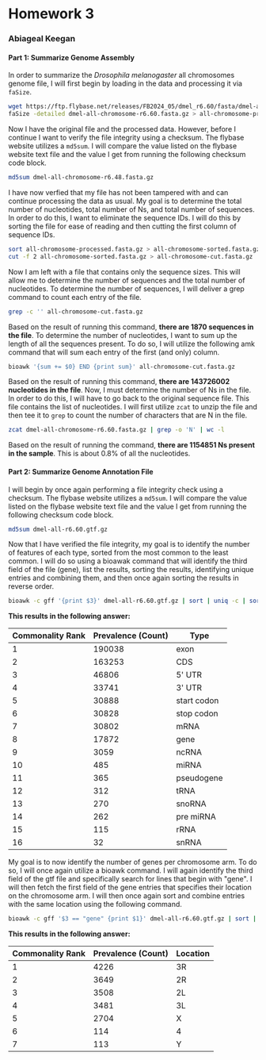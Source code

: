 # Homework 3

### Abiageal Keegan

#### Part 1: Summarize Genome Assembly

In order to summarize the *Drosophila melanogaster* all chromosomes genome file, I will first begin by loading in the data and processing it via `faSize`.

``` bash
wget https://ftp.flybase.net/releases/FB2024_05/dmel_r6.60/fasta/dmel-all-chromosome-r6.60.fasta.gz
faSize -detailed dmel-all-chromosome-r6.60.fasta.gz > all-chromosome-processed.fasta.gz
```

Now I have the original file and the processed data. However, before I continue I want to verify the file integrity using a checksum. The flybase website utilizes a `md5sum`. I will compare the value listed on the flybase website text file and the value I get from running the following checksum code block.

``` bash
md5sum dmel-all-chromosome-r6.48.fasta.gz
```

I have now verfied that my file has not been tampered with and can continue processing the data as usual. My goal is to determine the total number of nucleotides, total number of Ns, and total number of sequences. In order to do this, I want to eliminate the sequence IDs. I will do this by sorting the file for ease of reading and then cutting the first column of sequence IDs.

``` bash
sort all-chromosome-processed.fasta.gz > all-chromosome-sorted.fasta.gz
cut -f 2 all-chromosome-sorted.fasta.gz > all-chromosome-cut.fasta.gz
```

Now I am left with a file that contains only the sequence sizes. This will allow me to determine the number of sequences and the total number of nucleotides. To determine the number of sequences, I will deliver a grep command to count each entry of the file.

``` bash
grep -c '' all-chromosome-cut.fasta.gz
```

Based on the result of running this command, **there are 1870 sequences in the file**. To determine the number of nucleotides, I want to sum up the length of all the sequences present. To do so, I will utilize the following amk command that will sum each entry of the first (and only) column.

``` bash
bioawk '{sum += $0} END {print sum}' all-chromosome-cut.fasta.gz
```

Based on the result of running this command, **there are 143726002 nucleotides in the file**. Now, I must determine the number of Ns in the file. In order to do this, I will have to go back to the original sequence file. This file contains the list of nucleotides. I will first utilize `zcat` to unzip the file and then tee it to `grep` to count the number of characters that are N in the file.

``` bash
zcat dmel-all-chromosome-r6.60.fasta.gz | grep -o 'N' | wc -l
```

Based on the result of running the command, **there are 1154851 Ns present in the sample**. This is about 0.8% of all the nucleotides.

#### Part 2: Summarize Genome Annotation File

I will begin by once again performing a file integrity check using a checksum. The flybase website utilizes a `md5sum`. I will compare the value listed on the flybase website text file and the value I get from running the following checksum code block.

``` bash
md5sum dmel-all-r6.60.gtf.gz 
```

Now that I have verified the file integrity, my goal is to identify the number of features of each type, sorted from the most common to the least common. I will do so using a bioawak command that will identify the third field of the file (gene), list the results, sorting the results, identifying unique entries and combining them, and then once again sorting the results in reverse order.

``` bash
bioawk -c gff '{print $3}' dmel-all-r6.60.gtf.gz | sort | uniq -c | sort -nr
```

**This results in the following answer:**

| Commonality Rank | Prevalence (Count) | Type        |
|------------------|--------------------|-------------|
| 1                | 190038             | exon        |
| 2                | 163253             | CDS         |
| 3                | 46806              | 5' UTR      |
| 4                | 33741              | 3' UTR      |
| 5                | 30888              | start codon |
| 6                | 30828              | stop codon  |
| 7                | 30802              | mRNA        |
| 8                | 17872              | gene        |
| 9                | 3059               | ncRNA       |
| 10               | 485                | miRNA       |
| 11               | 365                | pseudogene  |
| 12               | 312                | tRNA        |
| 13               | 270                | snoRNA      |
| 14               | 262                | pre miRNA   |
| 15               | 115                | rRNA        |
| 16               | 32                 | snRNA       |

My goal is to now identify the number of genes per chromosome arm. To do so, I will once again utilize a bioawk command. I will again identify the third field of the gtf file and specifically search for lines that begin with "gene". I will then fetch the first field of the gene entries that specifies their location on the chromosome arm. I will then once again sort and combine entries with the same location using the following command.

``` bash
bioawk -c gff '$3 == "gene" {print $1}' dmel-all-r6.60.gtf.gz | sort | uniq -c | sort -nr
```

**This results in the following answer:**

| Commonality Rank | Prevalence (Count) | Location |
|------------------|--------------------|----------|
| 1                | 4226               | 3R       |
| 2                | 3649               | 2R       |
| 3                | 3508               | 2L       |
| 4                | 3481               | 3L       |
| 5                | 2704               | X        |
| 6                | 114                | 4        |
| 7                | 113                | Y        |
